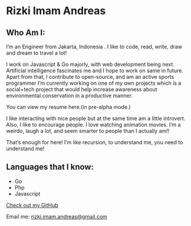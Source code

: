 # Rizki Imam Andreas

## Who Am I:
I’m an Engineer from Jakarta, Indonesia . I like to code, read, write, draw and dream to travel a lot! 

I work on Javascript & Go majorly, with web development being next. Artificial intelligence fascinates me and I hope to work on same in future. Apart from that, I contribute to open-source, and am an active sports programmer
I’m currently working on one of my own projects which is a social+tech project that would help increase awareness about environmental conservation in a productive manner. 

You can view my resume here.(in pre-alpha mode.) 

I like interacting with nice people but at the same time am a little introvert. Also, I like to encourage people. I love watching animation movies. I’m a weirdo, laugh a lot, and seem smarter to people than I actually am!!

That’s enough for here! I’m like recursion, to understand me, you need to understand me! 

## Languages that I know:

- Go
- Php
- Javascript


[Check out my GitHub](https://github.com/andreasrizki)

Email me: rizki.imam.andreas@gmail.com